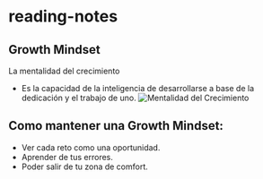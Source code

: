 # reading-notes

## Growth Mindset
La mentalidad del crecimiento
- Es la capacidad de la inteligencia de desarrollarse a base de la dedicación y el trabajo de uno.
![Mentalidad del Crecimiento](https://brightspotcdn.byu.edu/dims4/default/1ecbd6e/2147483647/strip/true/crop/19550x11149+0+0/resize/840x479!/quality/90/?url=https%3A%2F%2Fbrigham-young-brightspot.s3.amazonaws.com%2F13%2F42%2Fa50500fb47e0af5c993e042e33f2%2Fgrowthvisual-v1.png)
## Como mantener una Growth Mindset:
- Ver cada reto como una oportunidad.
- Aprender de tus errores.
- Poder salir de tu zona de comfort.
